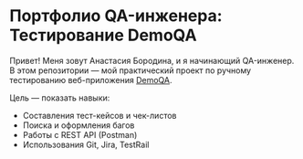 # Портфолио QA-инженера: Тестирование DemoQA

Привет! Меня зовут Анастасия Бородина, и я начинающий QA-инженер.  
В этом репозитории — мой практический проект по ручному тестированию веб-приложения [DemoQA](https://demoqa.com).

Цель — показать навыки:
- Составления тест-кейсов и чек-листов
- Поиска и оформления багов
- Работы с REST API (Postman)
- Использования Git, Jira, TestRail